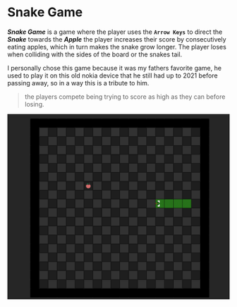 # Snake Game
***Snake Game*** is a game where the player uses the **`Arrow Keys`** to direct the ***Snake***
towards the ***Apple*** the player increases their score by consecutively eating apples, which in turn makes the snake grow longer. The player loses when colliding with the sides of the board or the snakes tail.

I personally chose this game because it was my fathers favorite game, he used to play it on this old nokia device that he still had up to 2021 before passing away, so in a way this is a tribute to him. 
> the players compete being trying to score as high as they can before losing. 

![Snake Game Screenshot](./assets/images/screenshot.png)
